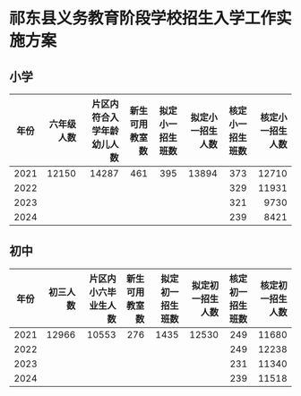 # 祁东县义务教育阶段学校招生入学工作实施方案


## 小学

|年份|六年级人数|片区内符合入学年龄幼儿人数|新生可用教室数|拟定小一招生班数|拟定小一招生人数|核定小一招生班数|核定小一招生人数|
|---|---:|---:|---:|---:|---:|---:|---:|
|2021|12150|14287|461|395|13894|373|12710|
|2022||||||329|11931|
|2023||||||321|9730|
|2024||||||239|8421|

## 初中
|年份|初三人数|片区内小六毕业生人数|新生可用教室数|拟定初一招生班数|拟定初一招生人数|核定初一招生班数|核定初一招生人数|
|---|---:|---:|---:|---:|---:|---:|---:|
|2021|12966|10553|276|1435|12530|249|11680|
|2022||||||249|12238|
|2023||||||231|11340|
|2024||||||239|11518|

